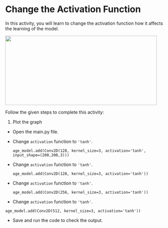 Change the Activation Function 
==============================

In this activity, you will learn to change the activation function how it affects the learning of the model.


<img src= "https://s3-whjr-curriculum-uploads.whjr.online/f90c517f-a9f6-459b-823f-d99343163332.png" width = "480" height = "220">


Follow the given steps to complete this activity:

1. Plot the graph

* Open the main.py file.

* Change `activation` function to `'tanh'`.

    `age_model.add(Conv2D(128, kernel_size=3, activation='tanh', input_shape=(200,200,3)))`

* Change `activation` function to `'tanh'`.

    `age_model.add(Conv2D(128, kernel_size=3, activation='tanh'))`

* Change `activation` function to `'tanh'`.

    `age_model.add(Conv2D(256, kernel_size=3, activation='tanh'))`    

* Change `activation` function to `'tanh'`.

`age_model.add(Conv2D(512, kernel_size=3, activation='tanh'))`

* Save and run the code to check the output.

